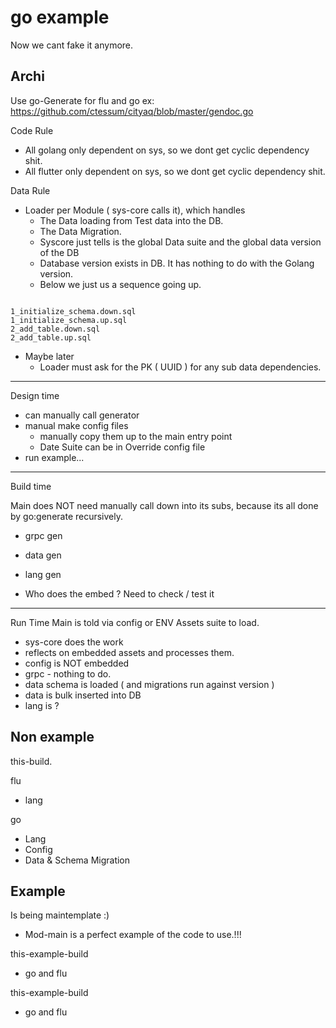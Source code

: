  # go example


Now we cant fake it anymore.

## Archi

Use go-Generate for flu and go
ex: https://github.com/ctessum/cityaq/blob/master/gendoc.go


Code Rule

- All golang only dependent on sys, so we dont get cyclic dependency shit.
- All flutter only dependent on sys, so we dont get cyclic dependency shit.


Data Rule

- Loader per Module ( sys-core calls it), which handles
	- The Data loading from Test data into the DB.
	- The Data Migration.
	- Syscore just tells is the global Data suite and the global data version of the DB
	- Database version exists in DB. It has nothing to do with the Golang version.
	- Below we just us a sequence going up. 

```

1_initialize_schema.down.sql
1_initialize_schema.up.sql
2_add_table.down.sql
2_add_table.up.sql

```



- Maybe later
	- Loader must ask for the PK ( UUID ) for any sub data dependencies.




---


Design time
- can manually call generator
- manual make config files
	- manually copy them up to the main entry point
	- Date Suite can be in Override config file
- run example...

---

Build time

Main does NOT need manually call down into its subs, because its all done by go:generate recursively.
- grpc gen
- data gen
- lang gen

- Who does the embed ? Need to check / test it

---

Run Time
Main is told via config or ENV Assets suite to load.
- sys-core does the work
- reflects on embedded assets and processes them.
- config is NOT embedded
- grpc - nothing to do.
- data schema is loaded ( and migrations run against version )
- data is bulk inserted into DB
- lang is ?

## Non example

this-build.


flu
- lang

go
- Lang
- Config
- Data & Schema Migration

## Example

Is being maintemplate :)
- Mod-main is a perfect example of the code to use.!!!

this-example-build
- go and flu

this-example-build
- go and flu
